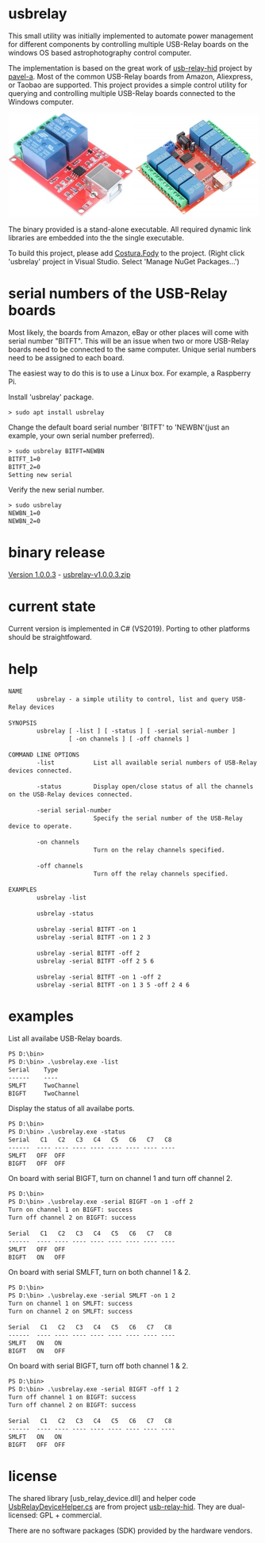 # usbrelay

This small utility was initially implemented to automate power management for different components by controlling multiple USB-Relay boards on the windows OS based astrophotography control computer. 

The implementation is based on the great work of [usb-relay-hid](https://github.com/pavel-a/usb-relay-hid) project by [pavel-a](https://github.com/pavel-a). Most of the common USB-Relay boards from Amazon, Aliexpress, or Taobao are supported. This project provides a simple control utility for querying and controlling multiple USB-Relay boards connected to the Windows computer.

![2-Channel & 8-Channel USB-Relay Boards](https://github.com/mxcoppell/usbrelay/blob/master/images/usbrelay-boards.jpg?raw=true)

The binary provided is a stand-alone executable. All required dynamic link libraries are embedded into the the single executable. 

To build this project, please add [Costura.Fody](https://github.com/Fody/Costura) to the project. (Right click 'usbrelay' project in Visual Studio. Select 'Manage NuGet Packages...')

# serial numbers of the USB-Relay boards

Most likely, the boards from Amazon, eBay or other places will come with serial number "BITFT". This will be an issue when two or more USB-Relay boards need to be connected to the same computer. Unique serial numbers need to be assigned to each board.

The easiest way to do this is to use a Linux box. For example, a Raspberry Pi. 

Install 'usbrelay' package.
```
> sudo apt install usbrelay
```

Change the default board serial number 'BITFT' to 'NEWBN'(just an example, your own serial number preferred).
```
> sudo usbrelay BITFT=NEWBN
BITFT_1=0
BITFT_2=0
Setting new serial
```

Verify the new serial number.
```
> sudo usbrelay
NEWBN_1=0
NEWBN_2=0
```

# binary release

[Version 1.0.0.3](https://github.com/mxcoppell/usbrelay/releases/tag/1.0.0.3) - [usbrelay-v1.0.0.3.zip](https://github.com/mxcoppell/usbrelay/releases/download/1.0.0.3/usbrelay-v1.0.0.3.zip)

# current state

Current version is implemented in C# (VS2019). Porting to other platforms should be straightfoward. 

# help

```
NAME
        usbrelay - a simple utility to control, list and query USB-Relay devices

SYNOPSIS
        usbrelay [ -list ] [ -status ] [ -serial serial-number ]
                 [ -on channels ] [ -off channels ]

COMMAND LINE OPTIONS
        -list           List all available serial numbers of USB-Relay devices connected.

        -status         Display open/close status of all the channels on the USB-Relay devices connected.

        -serial serial-number
                        Specify the serial number of the USB-Relay device to operate.

        -on channels
                        Turn on the relay channels specified.

        -off channels
                        Turn off the relay channels specified.

EXAMPLES
        usbrelay -list

        usbrelay -status

        usbrelay -serial BITFT -on 1
        usbrelay -serial BITFT -on 1 2 3

        usbrelay -serial BITFT -off 2
        usbrelay -serial BITFT -off 2 5 6

        usbrelay -serial BITFT -on 1 -off 2
        usbrelay -serial BITFT -on 1 3 5 -off 2 4 6
```

# examples

List all availabe USB-Relay boards.
```
PS D:\bin>
PS D:\bin> .\usbrelay.exe -list
Serial    Type
------    ----
SMLFT     TwoChannel
BIGFT     TwoChannel
```

Display the status of all availabe ports.
```
PS D:\bin>
PS D:\bin> .\usbrelay.exe -status
Serial   C1   C2   C3   C4   C5   C6   C7   C8
------  ---- ---- ---- ---- ---- ---- ---- ----
SMLFT   OFF  OFF
BIGFT   OFF  OFF
```

On board with serial BIGFT, turn on channel 1 and turn off channel 2.
```
PS D:\bin>
PS D:\bin> .\usbrelay.exe -serial BIGFT -on 1 -off 2
Turn on channel 1 on BIGFT: success
Turn off channel 2 on BIGFT: success

Serial   C1   C2   C3   C4   C5   C6   C7   C8
------  ---- ---- ---- ---- ---- ---- ---- ----
SMLFT   OFF  OFF
BIGFT   ON   OFF
```

On board with serial SMLFT, turn on both channel 1 & 2.
```
PS D:\bin>
PS D:\bin> .\usbrelay.exe -serial SMLFT -on 1 2
Turn on channel 1 on SMLFT: success
Turn on channel 2 on SMLFT: success

Serial   C1   C2   C3   C4   C5   C6   C7   C8
------  ---- ---- ---- ---- ---- ---- ---- ----
SMLFT   ON   ON
BIGFT   ON   OFF
```

On board with serial BIGFT, turn off both channel 1 & 2.
```
PS D:\bin>
PS D:\bin> .\usbrelay.exe -serial BIGFT -off 1 2
Turn off channel 1 on BIGFT: success
Turn off channel 2 on BIGFT: success

Serial   C1   C2   C3   C4   C5   C6   C7   C8
------  ---- ---- ---- ---- ---- ---- ---- ----
SMLFT   ON   ON
BIGFT   OFF  OFF
```

# license

The shared library [usb_relay_device.dll] and helper code [UsbRelayDeviceHelper.cs](https://github.com/mxcoppell/usbrelay/blob/master/usbrelay/UsbRelayDeviceHelper.cs) are from project [usb-relay-hid](https://github.com/pavel-a/usb-relay-hid). They are dual-licensed: GPL + commercial.

There are no software packages (SDK) provided by the hardware vendors.
